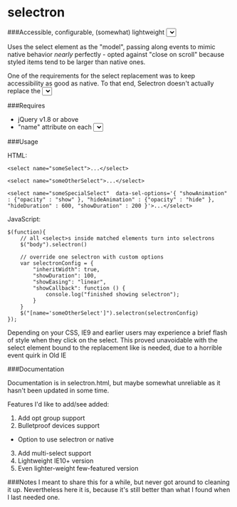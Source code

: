 selectron
=========
###Accessible, configurable, (somewhat) lightweight <select> replacement

Uses the select element as the "model", passing along events to mimic native behavior *nearly* perfectly - opted against "close on scroll" because styled items tend to be larger than native ones.

One of the requirements for the select replacement was to keep accessibility as good as native. To that end, Selectron doesn't actually replace the <select>s, just hides them. This way we keep keyboard shortcuts & change events largely native rather than reinventing all the event/interaction wheels.

###Requires
* jQuery v1.8 or above
* "name" attribute on each <select> to replace

###Usage

HTML:

    <select name="someSelect">...</select>

    <select name="someOtherSelect">...</select>

    <select name="someSpecialSelect"  data-sel-options='{ "showAnimation" : {"opacity" : "show" }, "hideAnimation" : {"opacity" : "hide" }, "hideDuration" : 600, "showDuration" : 200 }'>...</select>

JavaScript:

    $(function){
        // all <select>s inside matched elements turn into selectrons
        $("body").selectron()

        // override one selectron with custom options
        var selectronConfig = {
            "inheritWidth": true,
            "showDuration": 100,
            "showEasing": "linear",
            "showCallback": function () {
                console.log("finished showing selectron");
            }
        }
        $("[name='someOtherSelect']").selectron(selectronConfig)
    });

Depending on your CSS, IE9 and earlier users may experience a brief flash of style when they click on the select. This proved unavoidable with the select element bound to the replacement like is needed, due to a horrible event quirk in Old IE

###Documentation

Documentation is in selectron.html, but maybe somewhat unreliable as it hasn't been updated in some time.

Features I'd like to add/see added:

1. Add opt group support
2. Bulletproof devices support 
 * Option to use selectron or native
3. Add multi-select support
4. Lightweight IE10+ version
5. Even lighter-weight few-featured version

###Notes
I meant to share this for a while, but never got around to cleaning it up. Nevertheless here it is, because it's still better than what I found when I last needed one.